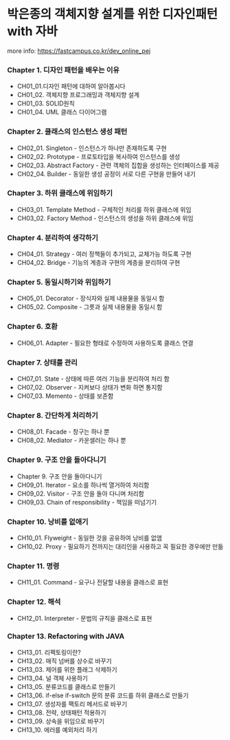 # **박은종의 객체지향 설계를 위한 디자인패턴 with 자바**

more info: https://fastcampus.co.kr/dev_online_pej

### **Chapter 1. 디자인 패턴을 배우는 이유**

- CH01_01.디자인 패턴에 대하여 알아봅시다
- CH01_02. 객체지향 프로그래밍과 객체지향 설계
- CH01_03. SOLID원칙
- CH01_04. UML 클래스 다이어그램

### **Chapter 2. 클래스의 인스턴스 생성 패턴**

- CH02_01. Singleton - 인스턴스가 하나만 존재하도록 구현
- CH02_02. Prototype - 프로토타입을 복사하여 인스턴스를 생성
- CH02_03. Abstract Factory - 관련 객체의 집합을 생성하는 인터페이스를 제공
- CH02_04. Builder - 동일한 생성 공정이 서로 다른 구현을 만들어 내기

### **Chapter 3. 하위 클래스에 위임하기**

- CH03_01. Template Method - 구체적인 처리를 하위 클래스에 위임
- CH03_02. Factory Method - 인스턴스의 생성을 하위 클래스에 위임

### **Chapter 4. 분리하여 생각하기**

- CH04_01. Strategy - 여러 정책들이 추가되고, 교체가능 하도록 구현
- CH04_02. Bridge - 기능의 계층과 구현의 계층을 분리하여 구현

### **Chapter 5. 동일시하기와 위임하기**

- CH05_01. Decorator - 장식자와 실제 내용물을 동일시 함
- CH05_02. Composite - 그릇과 실제 내용물을 동일시 함

### **Chapter 6. 호환**

- CH06_01. Adapter - 필요한 형태로 수정하여 사용하도록 클래스 연결

### **Chapter 7. 상태를 관리**

- CH07_01. State - 상태에 따른 여러 기능을 분리하여 처리 함
- CH07_02. Observer - 지켜보다 상태가 변화 하면 통지함
- CH07_03. Memento - 상태를 보존함

### **Chapter 8. 간단하게 처리하기**

- CH08_01. Facade - 창구는 하나 뿐
- CH08_02. Mediator - 카운셀러는 하나 뿐

### **Chapter 9. 구조 안을 돌아다니기**

- Chapter 9. 구조 안을 돌아다니기
- CH09_01. Iterator - 요소를 하나씩 열거하여 처리함
- CH09_02. Visitor - 구조 안을 돌아 다니며 처리함
- CH09_03. Chain of responsibility - 책임을 떠넘기기

### **Chapter 10. 낭비를 없애기**

- CH10_01. Flyweight - 동일한 것을 공유하여 낭비를 없앰
- CH10_02. Proxy - 필요하기 전까지는 대리인을 사용하고 꼭 필요한 경우에만 만듦

### **Chapter 11. 명령**

- CH11_01. Command - 요구나 전달할 내용을 클래스로 표현

### **Chapter 12. 해석**

- CH12_01. Interpreter - 문법의 규칙을 클래스로 표현

### **Chapter 13. Refactoring with JAVA**

- CH13_01. 리팩토링이란?
- CH13_02. 매직 넘버를 상수로 바꾸기
- CH13_03. 제어를 위한 플래그 삭제하기
- CH13_04. 널 객체 사용하기
- CH13_05. 분류코드를 클래스로 만들기
- CH13_06. if-else if-switch 문의 분류 코드를 하위 클래스로 만들기
- CH13_07. 생성자를 팩토리 메서드로 바꾸기
- CH13_08. 전략, 상태패턴 적용하기
- CH13_09. 상속을 위임으로 바꾸기
- CH13_10. 에러를 예외처리 하기
